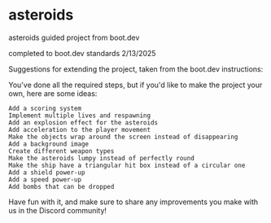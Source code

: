 # asteroids
asteroids guided project from boot.dev

completed to boot.dev standards 2/13/2025

Suggestions for extending the project, taken from the boot.dev instructions:

You've done all the required steps, but if you'd like to make the project your own, here are some ideas:

    Add a scoring system
    Implement multiple lives and respawning
    Add an explosion effect for the asteroids
    Add acceleration to the player movement
    Make the objects wrap around the screen instead of disappearing
    Add a background image
    Create different weapon types
    Make the asteroids lumpy instead of perfectly round
    Make the ship have a triangular hit box instead of a circular one
    Add a shield power-up
    Add a speed power-up
    Add bombs that can be dropped

Have fun with it, and make sure to share any improvements you make with us in the Discord community!
